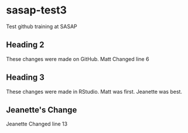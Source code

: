 # sasap-test3
Test github training at SASAP

## Heading 2
These changes were made on GitHub.
Matt Changed line 6

## Heading 3

These changes were made in RStudio.  Matt was first. Jeanette was best.

## Jeanette's Change

Jeanette Changed line 13
